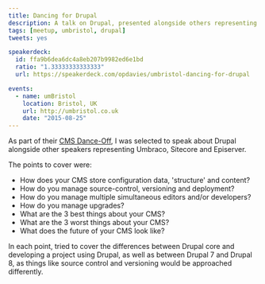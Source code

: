 ```yaml
---
title: Dancing for Drupal
description: A talk on Drupal, presented alongside others representing Umbraco, Sitecore and Episerver.
tags: [meetup, umbristol, drupal]
tweets: yes

speakerdeck:
  id: ffa9b6dea6dc4a8eb207b9982ed6e1bd
  ratio: "1.33333333333333"
  url: https://speakerdeck.com/opdavies/umbristol-dancing-for-drupal

events:
  - name: umBristol
    location: Bristol, UK
    url: http://umbristol.co.uk
    date: "2015-08-25"
---
```


As part of their [CMS Dance-Off][1], I was selected to speak about Drupal alongside other speakers representing Umbraco, Sitecore and Episerver.

The points to cover were:

- How does your CMS store configuration data, 'structure' and content?
- How do you manage source-control, versioning and deployment?
- How do you manage multiple simultaneous editors and/or developers?
- How do you manage upgrades?
- What are the 3 best things about your CMS?
- What are the 3 worst things about your CMS?
- What does the future of your CMS look like?

In each point, tried to cover the differences between Drupal core and developing a project using Drupal, as well as between Drupal 7 and Drupal 8, as things like source control and versioning would be approached differently.

[1]: http://www.meetup.com/umBristol/events/223807592
